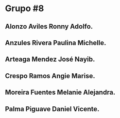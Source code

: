 # Grupo #8 
## Alonzo Aviles Ronny Adolfo.
## Anzules Rivera Paulina Michelle.
## Arteaga Mendez José Nayib.
## Crespo Ramos Angie Marise. 
## Moreira Fuentes Melanie Alejandra.
## Palma Piguave Daniel Vicente.
